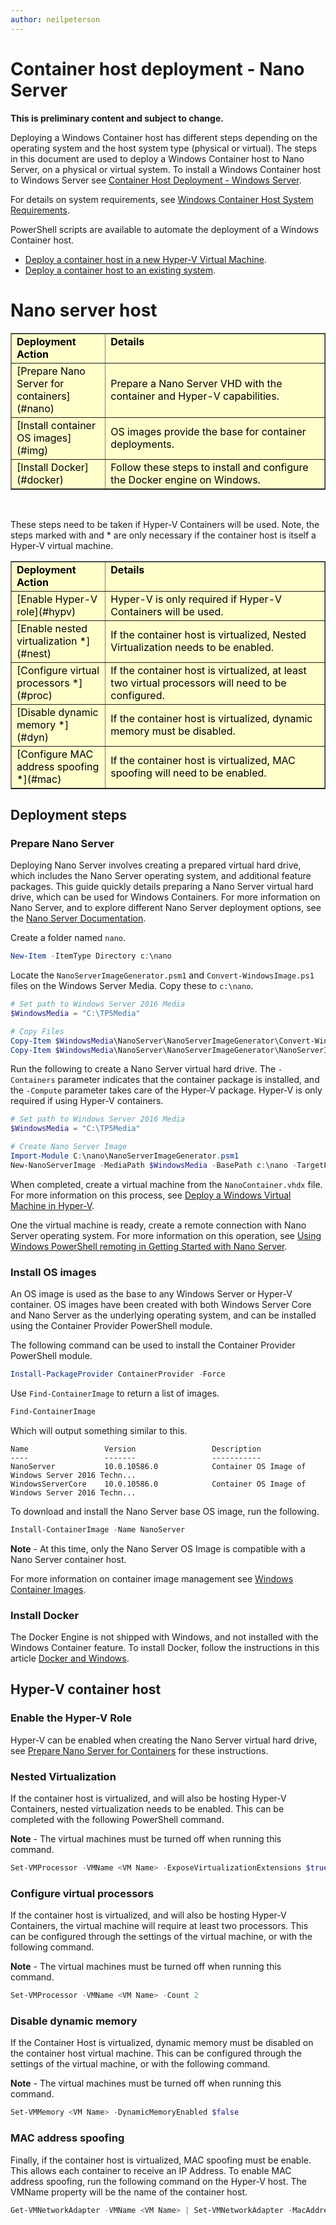 ```yaml
---
author: neilpeterson
---
```


# Container host deployment - Nano Server

**This is preliminary content and subject to change.** 

Deploying a Windows Container host has different steps depending on the operating system and the host system type (physical or virtual). The steps in this document are used to deploy a Windows Container host to Nano Server, on a physical or virtual system. To install a Windows Container host to Windows Server see [Container Host Deployment - Windows Server](./deployment.md).

For details on system requirements, see [Windows Container Host System Requirements](./system_requirements.md). 

PowerShell scripts are available to automate the deployment of a Windows Container host. 
- [Deploy a container host in a new Hyper-V Virtual Machine](../quick_start/container_setup.md).
- [Deploy a container host to an existing system](../quick_start/inplace_setup.md).


# Nano server host

<table border="1" style="background-color:FFFFCC;border-collapse:collapse;border:1px solid FFCC00;color:000000;width:100%" cellpadding="5" cellspacing="5">
<tr valign="top">
<td width = "30%"><strong>Deployment Action</strong></td>
<td width = "70%"><strong>Details</strong></td>
</tr>
<tr>
<td>[Prepare Nano Server for containers](#nano)</td>
<td>Prepare a Nano Server VHD with the container and Hyper-V capabilities.</td>
</tr>
<tr>
<td>[Install container OS images](#img)</td>
<td>OS images provide the base for container deployments.</td>
</tr>
<tr>
<td>[Install Docker](#docker)</td>
<td>Follow these steps to install and configure the Docker engine on Windows.</td>
</tr>
</table>

<br />

These steps need to be taken if Hyper-V Containers will be used. Note, the steps marked with and * are only necessary if the container host is itself a Hyper-V virtual machine.

<table border="1" style="background-color:FFFFCC;border-collapse:collapse;border:1px solid FFCC00;color:000000;width:100%" cellpadding="5" cellspacing="5">
<tr valign="top">
<td width = "30%"><strong>Deployment Action</strong></td>
<td width = "70%"><strong>Details</strong></td>
</tr>
<tr>
<td>[Enable Hyper-V role](#hypv) </td>
<td>Hyper-V is only required if Hyper-V Containers will be used.</td>
</tr>
<tr>
<td>[Enable nested virtualization *](#nest)</td>
<td>If the container host is virtualized, Nested Virtualization needs to be enabled.</td>
</tr>
<tr>
<td>[Configure virtual processors *](#proc)</td>
<td>If the container host is virtualized, at least two virtual processors will need to be configured.</td>
</tr>
<tr>
<td>[Disable dynamic memory *](#dyn)</td>
<td>If the container host is virtualized, dynamic memory must be disabled.</td>
</tr>
<tr>
<td>[Configure MAC address spoofing *](#mac)</td>
<td>If the container host is virtualized, MAC spoofing will need to be enabled.</td>
</tr>
</table>

## Deployment steps

### <a name=nano></a> Prepare Nano Server

Deploying Nano Server involves creating a prepared virtual hard drive, which includes the Nano Server operating system, and additional feature packages. This guide quickly details preparing a Nano Server virtual hard drive, which can be used for Windows Containers. For more information on Nano Server, and to explore different Nano Server deployment options, see the [Nano Server Documentation]( https://technet.microsoft.com/en-us/library/mt126167.aspx).

Create a folder named `nano`.

```powershell
New-Item -ItemType Directory c:\nano
```

Locate the `NanoServerImageGenerator.psm1` and `Convert-WindowsImage.ps1` files on the Windows Server Media. Copy these to `c:\nano`.

```powershell
# Set path to Windows Server 2016 Media
$WindowsMedia = "C:\TP5Media"

# Copy Files	
Copy-Item $WindowsMedia\NanoServer\NanoServerImageGenerator\Convert-WindowsImage.ps1 c:\nano
Copy-Item $WindowsMedia\NanoServer\NanoServerImageGenerator\NanoServerImageGenerator.psm1 c:\nano
```
Run the following to create a Nano Server virtual hard drive. The `-Containers` parameter indicates that the container package is installed, and the `-Compute` parameter takes care of the Hyper-V package. Hyper-V is only required if using Hyper-V containers.

```powershell
# Set path to Windows Server 2016 Media
$WindowsMedia = "C:\TP5Media"

# Create Nano Server Image
Import-Module C:\nano\NanoServerImageGenerator.psm1
New-NanoServerImage -MediaPath $WindowsMedia -BasePath c:\nano -TargetPath c:\nano\nanocontainer.vhdx -MaxSize 10GB -Compute -Containers -DeploymentType Guest -Edition Datacenter
```
When completed, create a virtual machine from the `NanoContainer.vhdx` file. For more information on this process, see [Deploy a Windows Virtual Machine in Hyper-V]( https://msdn.microsoft.com/en-us/virtualization/hyperv_on_windows/quick_start/walkthrough_create_vm).

One the virtual machine is ready, create a remote connection with Nano Server operating system. For more information on this operation, see [Using Windows PowerShell remoting in Getting Started with Nano Server]( https://technet.microsoft.com/en-us/library/mt126167.aspx).

### <a name=img></a>Install OS images

An OS image is used as the base to any Windows Server or Hyper-V container. OS images have been created with both Windows Server Core and Nano Server as the underlying operating system, and can be installed using the Container Provider PowerShell module. 

The following command can be used to install the Container Provider PowerShell module.

```powershell
Install-PackageProvider ContainerProvider -Force
```

Use `Find-ContainerImage` to return a list of images.

```powershell
Find-ContainerImage
```

Which will output something similar to this.

```
Name                 Version                 Description
----                 -------                 -----------
NanoServer           10.0.10586.0            Container OS Image of Windows Server 2016 Techn...
WindowsServerCore    10.0.10586.0            Container OS Image of Windows Server 2016 Techn...

```
To download and install the Nano Server base OS image, run the following.

```powershell
Install-ContainerImage -Name NanoServer
```

**Note** - At this time, only the Nano Server OS Image is compatible with a Nano Server container host.

For more information on container image management see [Windows Container Images](../management/manage_images.md).
 
### <a name=docker></a>Install Docker

The Docker Engine is not shipped with Windows, and not installed with the Windows Container feature. To install Docker, follow the instructions in this article [Docker and Windows](./docker_windows.md).

## Hyper-V container host

### <a name=hypv></a>Enable the Hyper-V Role

Hyper-V can be enabled when creating the Nano Server virtual hard drive, see [Prepare Nano Server for Containers](#nano) for these instructions.

### <a name=nest></a>Nested Virtualization

If the container host is virtualized, and will also be hosting Hyper-V Containers, nested virtualization needs to be enabled. This can be completed with the following PowerShell command.

**Note** - The virtual machines must be turned off when running this command.

```powershell
Set-VMProcessor -VMName <VM Name> -ExposeVirtualizationExtensions $true
```

### <a name=proc></a>Configure virtual processors

If the container host is virtualized, and will also be hosting Hyper-V Containers, the virtual machine will require at least two processors. This can be configured through the settings of the virtual machine, or with the following command.

**Note** - The virtual machines must be turned off when running this command.

```powershell
Set-VMProcessor -VMName <VM Name> -Count 2
``` 

### <a name=dyn></a>Disable dynamic memory

If the Container Host is virtualized, dynamic memory must be disabled on the container host virtual machine. This can be configured through the settings of the virtual machine, or with the following command.

**Note** - The virtual machines must be turned off when running this command.

```powershell
Set-VMMemory <VM Name> -DynamicMemoryEnabled $false
``` 

### <a name=mac></a>MAC address spoofing

Finally, if the container host is virtualized, MAC spoofing must be enable. This allows each container to receive an IP Address. To enable MAC address spoofing, run the following command on the Hyper-V host. The VMName property will be the name of the container host.

```powershell
Get-VMNetworkAdapter -VMName <VM Name> | Set-VMNetworkAdapter -MacAddressSpoofing On
```
